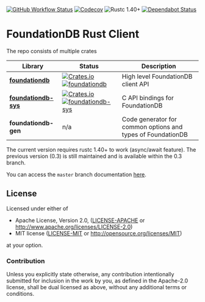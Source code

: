 [![GitHub Workflow Status](https://img.shields.io/github/workflow/status/Clikengo/foundationdb-rs/CI)](https://github.com/Clikengo/foundationdb-rs/actions)
[![Codecov](https://img.shields.io/codecov/c/github/Clikengo/foundationdb-rs)](https://codecov.io/gh/Clikengo/foundationdb-rs)
![Rustc 1.40+](https://img.shields.io/badge/rustc-1.40+-lightgrey)
[![Dependabot Status](https://api.dependabot.com/badges/status?host=github&repo=Clikengo/foundationdb-rs)](https://dependabot.com)

# FoundationDB Rust Client

The repo consists of multiple crates

| Library                                            | Status                                                                                                                                                                                                          | Description                                                 |
| -------------------------------------------------- | --------------------------------------------------------------------------------------------------------------------------------------------------------------------------------------------------------------- | ----------------------------------------------------------- |
| [**foundationdb**](foundationdb/README.md)         | [![Crates.io](https://img.shields.io/crates/v/foundationdb)](https://crates.io/crates/foundationdb) [![foundationdb](https://docs.rs/foundationdb/badge.svg)](https://docs.rs/foundationdb)                     | High level FoundationDB client API                          |
| [**foundationdb-sys**](foundationdb-sys/README.md) | [![Crates.io](https://img.shields.io/crates/v/foundationdb-sys)](https://crates.io/crates/foundationdb-sys) [![foundationdb-sys](https://docs.rs/foundationdb-sys/badge.svg)](https://docs.rs/foundationdb-sys) | C API bindings for FoundationDB                             |
| **foundationdb-gen**                               | n/a                                                                                                                                                                                                             | Code generator for common options and types of FoundationDB |

The current version requires rustc 1.40+ to work (async/await feature).
The previous version (0.3) is still maintained and is available within the 0.3 branch.

You can access the `master` branch documentation [here](https://clikengo.github.io/foundationdb-rs/foundationdb/index.html).

## License

Licensed under either of

- Apache License, Version 2.0, ([LICENSE-APACHE](LICENSE-APACHE) or http://www.apache.org/licenses/LICENSE-2.0)
- MIT license ([LICENSE-MIT](LICENSE-MIT) or http://opensource.org/licenses/MIT)

at your option.

### Contribution

Unless you explicitly state otherwise, any contribution intentionally
submitted for inclusion in the work by you, as defined in the Apache-2.0
license, shall be dual licensed as above, without any additional terms or
conditions.
